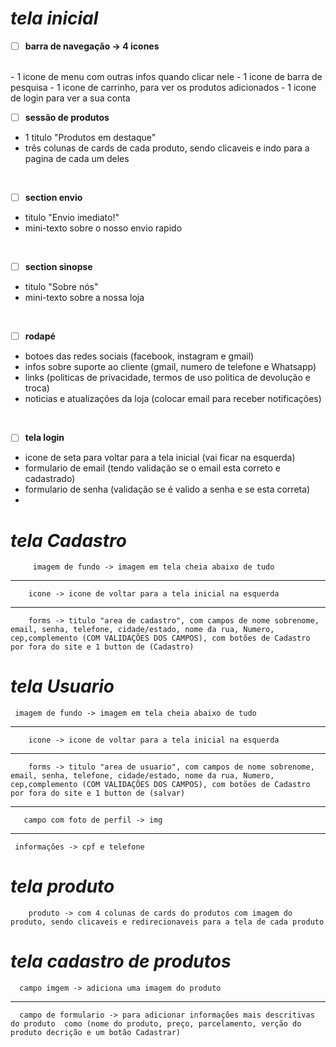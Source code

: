 # ***tela inicial*** 
        
- [ ] **barra de navegação -> 4 icones**
<br>
- 1 icone de menu com outras infos quando clicar nele
- 1 icone de barra de pesquisa
- 1 icone de carrinho, para ver os produtos adicionados
- 1 icone   de login para ver a sua conta 

<br>
       
- [ ]   **sessão de produtos**  
-  1 titulo "Produtos em destaque"
-  três colunas de cards de cada produto, sendo clicaveis e indo para a pagina de cada um deles    
<br>


- [ ] **section envio**  
-  titulo "Envio imediato!"
-  mini-texto sobre o nosso envio rapido 

<br>

- [ ] **section sinopse**  
- titulo "Sobre nós"
- mini-texto sobre a nossa loja

<br>

- [ ] **rodapé** 
-  botoes das redes sociais (facebook, instagram e gmail)
-  infos sobre suporte ao cliente (gmail, numero de telefone e Whatsapp)
- links (politicas de privacidade, termos de uso politica de devolução e troca)
- noticias e atualizações da loja (colocar email para receber notificações)

<br>

- [ ] **tela login**
- icone de seta para voltar para a tela inicial (vai ficar na esquerda)
- formulario de email (tendo validação se o email esta correto e cadastrado)
- formulario de senha (validação se é valido a senha e se esta correta)
- 

# ***tela Cadastro***
        

         imagem de fundo -> imagem em tela cheia abaixo de tudo 
---
        icone -> icone de voltar para a tela inicial na esquerda
---
        forms -> titulo "area de cadastro", com campos de nome sobrenome, email, senha, telefone, cidade/estado, nome da rua, Numero, cep,complemento (COM VALIDAÇÕES DOS CAMPOS), com botões de Cadastro por fora do site e 1 button de (Cadastro)

# ***tela Usuario***

     imagem de fundo -> imagem em tela cheia abaixo de tudo 
---
        icone -> icone de voltar para a tela inicial na esquerda
---
        forms -> titulo "area de usuario", com campos de nome sobrenome, email, senha, telefone, cidade/estado, nome da rua, Numero, cep,complemento (COM VALIDAÇÕES DOS CAMPOS), com botões de Cadastro por fora do site e 1 button de (salvar)
---
       campo com foto de perfil -> img
---
     informações -> cpf e telefone


# ***tela produto***

        produto -> com 4 colunas de cards do produtos com imagem do produto, sendo clicaveis e redirecionaveis para a tela de cada produto

# ***tela cadastro de produtos***

      campo imgem -> adiciona uma imagem do produto
---
      campo de formulario -> para adicionar informações mais descritivas do produto  como (nome do produto, preço, parcelamento, verção do produto decrição e um botão Cadastrar)